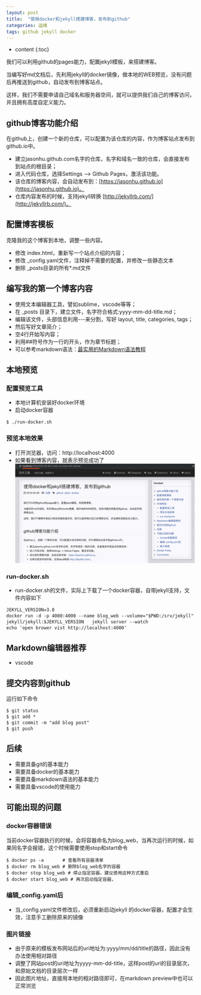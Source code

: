 ```yaml
---
layout: post
title:  "使用docker和jekyll搭建博客，发布到github"
categories: 运维
tags: github jekyll docker
---
```


* content
{:toc}

我们可以利用github的pages能力，配置jekyll模板，来搭建博客。

当编写好md文档后，先利用jekyll的docker镜像，做本地的WEB预览，没有问题后再推送到github，自动发布到博客站点。

这样，我们不需要申请自己域名和服务器空间，就可以提供我们自己的博客访问，并且拥有高度自定义能力。




## github博客功能介绍
在github上，创建一个新的仓库，可以配置为该仓库的内容，作为博客站点发布到github.io中。
- 建立jasonhu.github.com名字的仓库，名字和域名一致的仓库，会直接发布到站点的根目录；
- 进入代码仓库，选择Settings --> Github Pages，激活该功能。
- 该仓库的博客内容，会自动发布到：[https://jasonhu.github.io](https://jasonhu.github.io)。
- 仓库内容发布的时候，支持jekyll转换 [http://jekyllrb.com/](http://jekyllrb.com/)。


## 配置博客模板
克隆我的这个博客到本地，调整一些内容。
- 修改 index.html，重新写一个站点介绍的内容；
- 修改 _config.yaml文件，注释掉不需要的配置，并修改一些静态文本
- 删除 _posts目录的所有*.md文件

## 编写我的第一个博客内容
- 使用文本编辑器工具，譬如sublime，vscode等等；
- 在 _posts 目录下，建立文件，名字符合格式:yyyy-mm-dd-title.md；
- 编辑该文件，头部信息利用---来分割，写好 layout, title, categories, tags；
- 然后写好文章简介；
- 空4行开始写内容；
- 利用##符号作为一行的开头，作为章节标题；
- 可以参考markdown语法：[最实用的Markdown语法教程](https://www.jianshu.com/p/f3147a804368)

## 本地预览
### 配置预览工具
- 本地计算机安装好docker环境
- 启动docker容器
``` shell
$ ./run-docker.sh
```

### 预览本地效果
- 打开浏览器，访问：http://localhost:4000
- 如果看到博客内容，就表示预览成功了
![本地效果](../images/blog-local.png)

### run-docker.sh
- run-docker.sh的文件，实际上下载了一个docker容器，自带jekyll支持，文件内容如下
``` shell
JEKYLL_VERSION=3.8
docker run -d -p 4000:4000 --name blog_web --volume="$PWD:/srv/jekyll" jekyll/jekyll:$JEKYLL_VERSION   jekyll server --watch
echo 'open brower vist http://localhost:4000'
```


## Markdown编辑器推荐
- vscode

## 提交内容到github
运行如下命令
``` shell
$ git status
$ git add *
$ git commit -m "add blog post"
$ git push
```

## 后续
* 需要具备git的基本能力
* 需要具备docker的基本能力
* 需要具备markdown语法的基本能力
* 需要具备vscode的使用能力

## 可能出现的问题
### docker容器错误
当前docker容器执行的时候，会将容器命名为blog_web，当再次运行的时候，如果同名字会报错，这个时候需要使用stop和start命令
``` shell
$ docker ps -a       # 查看所有容器清单
$ docker rm blog_web # 删除blog_web名字的容器
$ docker stop blog_web # 停止指定容器，建议使用这种方式重启
$ docker start blog_web # 再次启动指定容器，
```

### 编辑_config.yaml后
- 当_config.yaml文件修改后，必须重新启动jekyll 的docker容器，配置才会生效，注意手工删除原来的镜像

### 图片链接
- 由于原来的模板发布网站后的uri地址为:yyyy/mm/dd/title的路径，因此没有办法使用相对路径
- 调整了网站post的uri地址为yyyy-mm-dd-title，这样post的uri的目录层次，和原始文档的目录层次一样
- 因此图片地址，直接用本地的相对路径即可，在markdown preview中也可以正常浏览